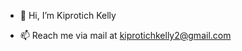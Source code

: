 - 👋 Hi, I’m Kiprotich Kelly



- 📫  Reach me via mail at kiprotichkelly2@gmail.com

<!---
kelly2-code/kelly2-code is a ✨ special ✨ repository because its `README.md` (this file) appears on your GitHub profile.
You can click the Preview link to take a look at your changes.
--->
